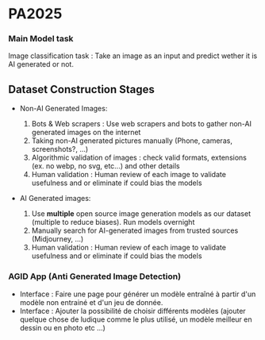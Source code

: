 # PA2025

### Main Model task

Image classification task :
Take an image as an input and predict wether it is AI generated or not.

## Dataset Construction Stages

- Non-AI Generated Images:

  1. Bots & Web scrapers : Use web scrapers and bots to gather non-AI generated images on the internet
  2. Taking non-AI generated pictures manually (Phone, cameras, screenshots?, ...)
  3. Algorithmic validation of images : check valid formats, extensions (ex. no webp, no svg, etc...) and other details
  4. Human validation : Human review of each image to validate usefulness and or eliminate if could bias the models

- AI Generated images:
  1. Use **multiple** open source image generation models as our dataset (multiple to reduce biases). Run models overnight
  2. Manually search for AI-generated images from trusted sources (Midjourney, ...)
  3. Human validation : Human review of each image to validate usefulness and or eliminate if could bias the models

### AGID App (Anti Generated Image Detection)

- Interface : Faire une page pour générer un modèle entraîné à partir d'un modèle non entrainé et d'un jeu de donnée.
- Interface : Ajouter la possibilité de choisir différents modèles (ajouter quelque chose de ludique comme le plus utilisé, un modèle meilleur en dessin ou en photo etc ...)
